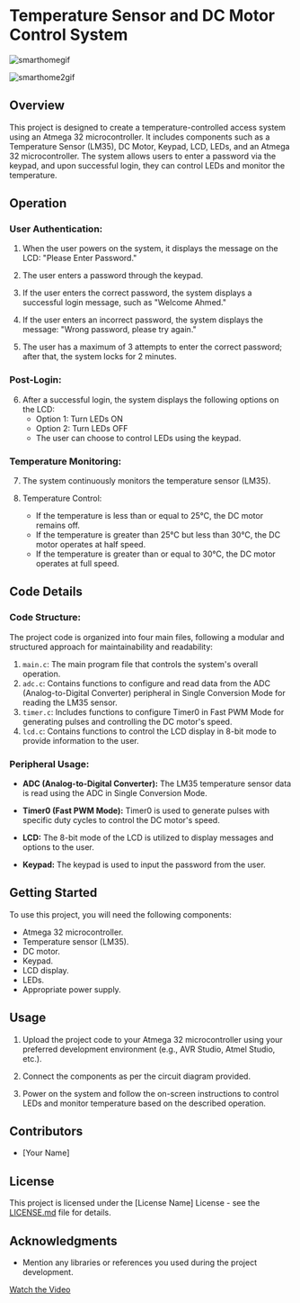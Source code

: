 # Temperature Sensor and DC Motor Control System

![smarthomegif](https://github.com/HashimAbdulaziz/AVR_Projects/assets/88584784/16332944-ebc7-4ca5-876f-ccf7796811a9)

![smarthome2gif](https://github.com/HashimAbdulaziz/AVR_Projects/assets/88584784/9318dac0-4921-4858-9f0a-768bee311ac7)

## Overview

This project is designed to create a temperature-controlled access system using an Atmega 32 microcontroller. It includes components such as a Temperature Sensor (LM35), DC Motor, Keypad, LCD, LEDs, and an Atmega 32 microcontroller. The system allows users to enter a password via the keypad, and upon successful login, they can control LEDs and monitor the temperature.

## Operation

### User Authentication:

1. When the user powers on the system, it displays the message on the LCD: "Please Enter Password."

2. The user enters a password through the keypad.

3. If the user enters the correct password, the system displays a successful login message, such as "Welcome Ahmed."

4. If the user enters an incorrect password, the system displays the message: "Wrong password, please try again."

5. The user has a maximum of 3 attempts to enter the correct password; after that, the system locks for 2 minutes.

### Post-Login:

6. After a successful login, the system displays the following options on the LCD:
   - Option 1: Turn LEDs ON
   - Option 2: Turn LEDs OFF
   - The user can choose to control LEDs using the keypad.

### Temperature Monitoring:

7. The system continuously monitors the temperature sensor (LM35).

8. Temperature Control:
   - If the temperature is less than or equal to 25°C, the DC motor remains off.
   - If the temperature is greater than 25°C but less than 30°C, the DC motor operates at half speed.
   - If the temperature is greater than or equal to 30°C, the DC motor operates at full speed.

## Code Details

### Code Structure:

The project code is organized into four main files, following a modular and structured approach for maintainability and readability:

1. `main.c`: The main program file that controls the system's overall operation.
2. `adc.c`: Contains functions to configure and read data from the ADC (Analog-to-Digital Converter) peripheral in Single Conversion Mode for reading the LM35 sensor.
3. `timer.c`: Includes functions to configure Timer0 in Fast PWM Mode for generating pulses and controlling the DC motor's speed.
4. `lcd.c`: Contains functions to control the LCD display in 8-bit mode to provide information to the user.

### Peripheral Usage:

- **ADC (Analog-to-Digital Converter):** The LM35 temperature sensor data is read using the ADC in Single Conversion Mode.

- **Timer0 (Fast PWM Mode):** Timer0 is used to generate pulses with specific duty cycles to control the DC motor's speed.

- **LCD:** The 8-bit mode of the LCD is utilized to display messages and options to the user.

- **Keypad:** The keypad is used to input the password from the user.

## Getting Started

To use this project, you will need the following components:

- Atmega 32 microcontroller.
- Temperature sensor (LM35).
- DC motor.
- Keypad.
- LCD display.
- LEDs.
- Appropriate power supply.

## Usage

1. Upload the project code to your Atmega 32 microcontroller using your preferred development environment (e.g., AVR Studio, Atmel Studio, etc.).

2. Connect the components as per the circuit diagram provided.

3. Power on the system and follow the on-screen instructions to control LEDs and monitor temperature based on the described operation.

## Contributors

- [Your Name]

## License

This project is licensed under the [License Name] License - see the [LICENSE.md](LICENSE.md) file for details.

## Acknowledgments

- Mention any libraries or references you used during the project development.


[Watch the Video](https://youtu.be/VYtzk74cG7g?si=wK7G9-axvKZvmHMZ)
